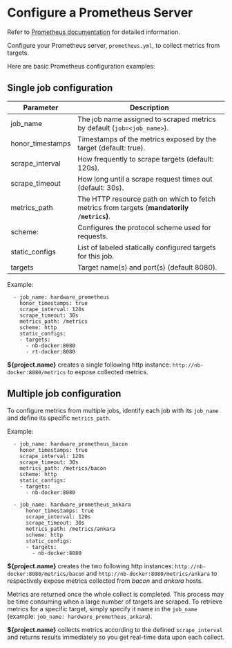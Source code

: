 # Configure a Prometheus Server

Refer to [Prometheus documentation](https://prometheus.io/docs/prometheus/latest/configuration/configuration/) for detailed information.

Configure your Prometheus server,  ```prometheus.yml```, to collect metrics from targets.

Here are basic Prometheus configuration examples:

## Single job configuration

|Parameter | Description |
|---------|-----|
|job_name|The job name assigned to scraped metrics by default (`job=<job_name>`).|
|honor_timestamps|Timestamps of the metrics exposed by the target (default: true).|
|scrape_interval|How frequently to scrape targets (default: 120s).|
|scrape_timeout|How long until a scrape request times out (default: 30s).|
|metrics_path|The HTTP resource path on which to fetch metrics from targets (**mandatorily ```/metrics```)**.|
|scheme:|Configures the protocol scheme used for requests.|
|static_configs|List of labeled statically configured targets for this job.|
|targets|Target name(s) and port(s) (default 8080).|

Example:
```
  - job_name: hardware_prometheus
    honor_timestamps: true
    scrape_interval: 120s
    scrape_timeout: 30s
    metrics_path: /metrics
    scheme: http
    static_configs:
    - targets:
      - nb-docker:8080
      - rt-docker:8080
```

**${project.name}** creates a single following http instance: ```http://nb-docker:8080/metrics``` to expose collected metrics.

## Multiple job configuration

To configure metrics from multiple jobs, identify each job with its ```job_name``` and define its specific ```metrics_path```.

Example:

```
  - job_name: hardware_prometheus_bacon 
    honor_timestamps: true
    scrape_interval: 120s
    scrape_timeout: 30s
    metrics_path: /metrics/bacon
    scheme: http
    static_configs:
    - targets:
      - nb-docker:8080

  - job_name: hardware_prometheus_ankara
      honor_timestamps: true
      scrape_interval: 120s
      scrape_timeout: 30s
      metrics_path: /metrics/ankara
      scheme: http
      static_configs:
      - targets:
        - nb-docker:8080
```

**${project.name}** creates the two following http instances: ```http://nb-docker:8080/metrics/bacon``` and ```http://nb-docker:8080/metrics/ankara``` to respectively expose metrics collected from *bacon* and *ankara* hosts.

Metrics are returned once the whole collect is completed. This process may be time consuming when a large number of targets are scraped. To retrieve metrics for a specific target, simply specify it name in the ```job_name``` (example: ```job_name: hardware_prometheus_ankara```).

**${project.name}** collects metrics according to the defined ```scrape_interval``` and returns results immediately so you get real-time data upon each collect.

